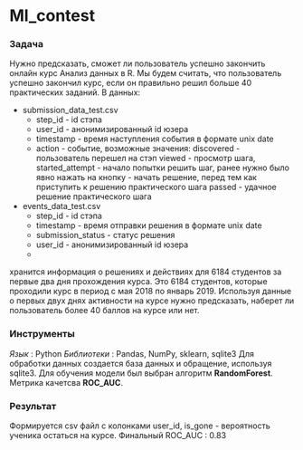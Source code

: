 # Ml_contest

### Задача
Нужно предсказать, сможет ли пользователь успешно закончить онлайн курс Анализ данных в R.
Мы будем считать, что пользователь успешно закончил курс, если он правильно решил больше 40 практических заданий.
В данных: 
* submission_data_test.csv
  * step_id - id стэпа 
  * user_id - анонимизированный id юзера 
  * timestamp - время наступления события в формате unix date 
  * action - событие, возможные значения: 
discovered - пользователь перешел на стэп
viewed - просмотр шага,
started_attempt - начало попытки решить шаг, ранее нужно было явно нажать на кнопку - начать решение, перед тем как приступить к решению практического шага
passed - удачное решение практического шага
* events_data_test.csv
  * step_id - id стэпа
  * timestamp - время отправки решения в формате unix date
  * submission_status - статус решения
  * user_id - анонимизированный id юзера 
  * 
хранится информация о решениях и действиях для 6184 студентов за первые два дня прохождения курса. Это 6184 студентов, которые проходили курс в период с мая 2018 по январь 2019. 
Используя данные о первых двух днях активности на курсе нужно предсказать, наберет ли пользователь более 40 баллов на курсе или нет.

### Инструменты
*Язык* : Python
*Библиотеки* : Pandas, NumPy, sklearn, sqlite3
Для обработки данных создается база данных и обращение, используя sqlite3. Для обучения модели был выбран алгоритм **RandomForest**. Метрика качетсва **ROC_AUC**. 
### Результат
Формируется csv файл с колонками user_id, is_gone - вероятность ученика остаться на курсе.
Финальный ROC_AUC :  0.83
